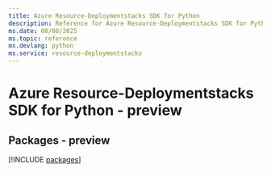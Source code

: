 ```yaml
---
title: Azure Resource-Deploymentstacks SDK for Python
description: Reference for Azure Resource-Deploymentstacks SDK for Python
ms.date: 08/08/2025
ms.topic: reference
ms.devlang: python
ms.service: resource-deploymentstacks
---
```

# Azure Resource-Deploymentstacks SDK for Python - preview
## Packages - preview
[!INCLUDE [packages](resource-deploymentstacks-index.md)]